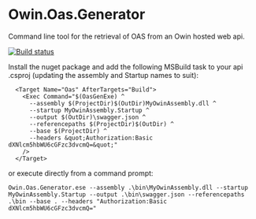 # Owin.Oas.Generator
Command line tool for the retrieval of OAS from an Owin hosted web api.

[![Build status](https://ci.appveyor.com/api/projects/status/ky01lw6kupic85hh?svg=true)](https://ci.appveyor.com/project/waxtell/owin-oas-generator)

Install the nuget package and add the following MSBuild task to your api .csproj (updating the assembly and Startup names to suit):
```
  <Target Name="Oas" AfterTargets="Build">
    <Exec Command="$(OasGenExe) ^
      --assembly $(ProjectDir)$(OutDir)MyOwinAssembly.dll ^
      --startup MyOwinAssembly.Startup ^
      --output $(OutDir)\swagger.json ^
      --referencepaths $(ProjectDir)$(OutDir) ^
      --base $(ProjectDir) ^
      --headers &quot;Authorization:Basic dXNlcm5hbWU6cGFzc3dvcmQ=&quot;" 
    />
  </Target>
```
or execute directly from a command prompt:
```
Owin.Oas.Generator.ese --assembly .\bin\MyOwinAssembly.dll --startup MyOwinAssembly.Startup --output .\bin\swagger.json --referencepaths .\bin --base . --headers "Authorization:Basic dXNlcm5hbWU6cGFzc3dvcmQ=" 
```
